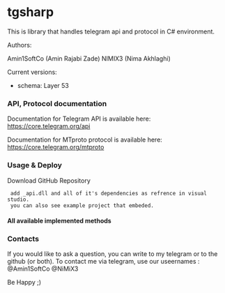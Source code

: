 # tgsharp

This is library that handles telegram api and protocol in C# environment.


Authors:

Amin1SoftCo (Amin Rajabi Zade)
NIMIX3 (Nima Akhlaghi)


Current versions:

- schema: Layer 53


### API, Protocol documentation

Documentation for Telegram API is available here: https://core.telegram.org/api

Documentation for MTproto protocol is available here: https://core.telegram.org/mtproto


### Usage & Deploy

Download GitHub Repository

     add _api.dll and all of it's dependencies as refrence in visual studio.
     you can also see example project that embeded.

#### All available implemented methods



### Contacts 
If you would like to ask a question, you can write to my telegram or to the github (or both). To contact me via telegram, use our useernames :  @Amin1SoftCo   @NiMiX3


Be Happy  ;)
